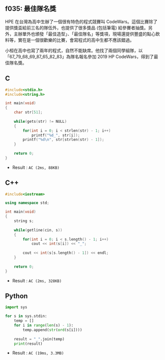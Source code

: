 ## f035: 最佳隊名獎
HPE 在台灣為高中生辦了一個很有特色的程式競賽叫 CodeWars。這個比賽除了提供獎盃給前三名的隊伍外，也提供了很多獎品 (包括筆電) 給參賽者抽獎。另外，主辦單外也頒發「最佳造型」、「最佳隊名」等獎項，現場還提供豐盛的點心飲料等，實在是一個很歡樂的比賽，會寫程式的高中生都不應該錯過。

小桓在高中也寫了兩年的程式，自然不能缺席。他找了兩個同學組隊，以「67_79_68_69_87_65_82_83」為隊名報名參加 2019 HP CodeWars，得到了最佳隊名獎。

## C
```C
#include<stdio.h>
#include<string.h>

int main(void)
{
	char str[51];
	
	while(gets(str) != NULL)
	{
		for(int i = 0; i < strlen(str) - 1; i++)
			printf("%d_", str[i]);
		printf("%d\n", str[strlen(str) - 1]);
	}
		
	return 0;
}
```
 * Result : `AC (2ms, 88KB)`

## C++
```C++
#include<iostream>

using namespace std;

int main(void)
{
	string s;
	
	while(getline(cin, s))
	{
		for(int i = 0; i < s.length() - 1; i++)
			cout << int(s[i]) << "_";
		
		cout << int(s[s.length() - 1]) << endl;
	}
	
	return 0;
}
```
 * Result : `AC (2ms, 328KB)`

## Python
```python
import sys

for s in sys.stdin:
    temp = []
    for i in range(len(s) - 1):
        temp.append(str(ord(s[i])))
    
    result = "_".join(temp)
    print(result)
```
 * Result : `AC (19ms, 3.3MB)`
